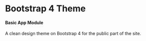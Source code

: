 # Bootstrap 4 Theme

#### Basic App Module

A clean design theme on Bootstrap 4 for the public part of the site.